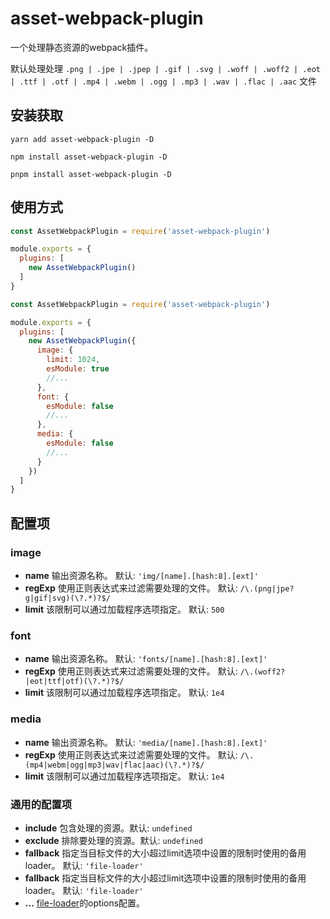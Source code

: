 # asset-webpack-plugin

一个处理静态资源的webpack插件。

默认处理处理 `.png | .jpe | .jpep | .gif | .svg | .woff | .woff2 | .eot | .ttf | .otf | .mp4 | .webm | .ogg | .mp3 | .wav | .flac | .aac` 文件

## 安装获取

```shell
yarn add asset-webpack-plugin -D

npm install asset-webpack-plugin -D

pnpm install asset-webpack-plugin -D
```

## 使用方式

```javascript
const AssetWebpackPlugin = require('asset-webpack-plugin')

module.exports = {
  plugins: [
    new AssetWebpackPlugin()
  ]
}
```

```javascript
const AssetWebpackPlugin = require('asset-webpack-plugin')

module.exports = {
  plugins: [
    new AssetWebpackPlugin({
      image: {
        limit: 1024,
        esModule: true
        //...
      },
      font: {
        esModule: false
        //...
      },
      media: {
        esModule: false
        //...
      }
    })
  ]
}
```

## 配置项

### image

- **name** 输出资源名称。 默认: `'img/[name].[hash:8].[ext]'`
- **regExp** 使用正则表达式来过滤需要处理的文件。 默认: `/\.(png|jpe?g|gif|svg)(\?.*)?$/`
- **limit** 该限制可以通过加载程序选项指定。 默认: `500`

### font

- **name** 输出资源名称。 默认: `'fonts/[name].[hash:8].[ext]'`
- **regExp** 使用正则表达式来过滤需要处理的文件。 默认: `/\.(woff2?|eot|ttf|otf)(\?.*)?$/`
- **limit** 该限制可以通过加载程序选项指定。 默认: `1e4`

### media

- **name** 输出资源名称。 默认: `'media/[name].[hash:8].[ext]'`
- **regExp** 使用正则表达式来过滤需要处理的文件。 默认: `/\.(mp4|webm|ogg|mp3|wav|flac|aac)(\?.*)?$/`
- **limit** 该限制可以通过加载程序选项指定。 默认: `1e4`

### 通用的配置项

- **include** 包含处理的资源。默认: `undefined`
- **exclude** 排除要处理的资源。默认: `undefined`
- **fallback** 指定当目标文件的大小超过limit选项中设置的限制时使用的备用loader。 默认: `'file-loader'`
- **fallback** 指定当目标文件的大小超过limit选项中设置的限制时使用的备用loader。 默认: `'file-loader'`
- **...** [file-loader](https://github.com/webpack-contrib/file-loader)的options配置。
